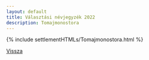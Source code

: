 ```yaml
---
layout: default
title: Választási névjegyzék 2022
description: Tomajmonostora
---
```


{% include settlementHTMLs/Tomajmonostora.html %}

[Vissza](./)